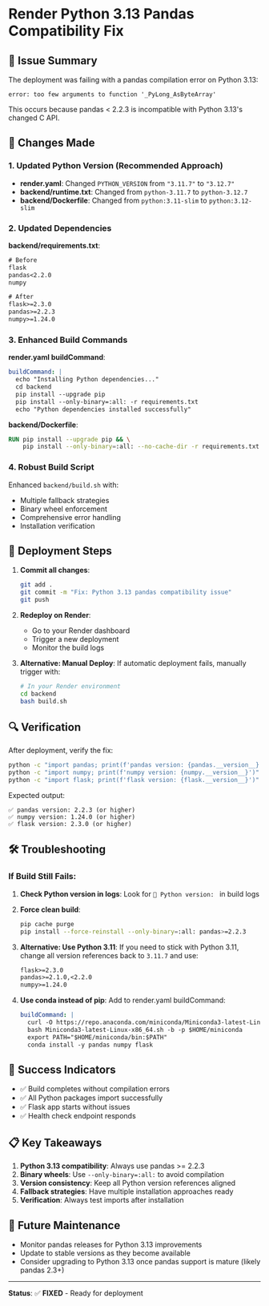 # Render Python 3.13 Pandas Compatibility Fix

## 🎯 Issue Summary
The deployment was failing with a pandas compilation error on Python 3.13:
```
error: too few arguments to function '_PyLong_AsByteArray'
```

This occurs because pandas < 2.2.3 is incompatible with Python 3.13's changed C API.

## 🔧 Changes Made

### 1. Updated Python Version (Recommended Approach)
- **render.yaml**: Changed `PYTHON_VERSION` from `"3.11.7"` to `"3.12.7"`
- **backend/runtime.txt**: Changed from `python-3.11.7` to `python-3.12.7`
- **backend/Dockerfile**: Changed from `python:3.11-slim` to `python:3.12-slim`

### 2. Updated Dependencies
**backend/requirements.txt**:
```txt
# Before
flask
pandas<2.2.0
numpy

# After  
flask>=2.3.0
pandas>=2.2.3
numpy>=1.24.0
```

### 3. Enhanced Build Commands
**render.yaml buildCommand**:
```yaml
buildCommand: |
  echo "Installing Python dependencies..."
  cd backend
  pip install --upgrade pip
  pip install --only-binary=:all: -r requirements.txt
  echo "Python dependencies installed successfully"
```

**backend/Dockerfile**:
```dockerfile
RUN pip install --upgrade pip && \
    pip install --only-binary=:all: --no-cache-dir -r requirements.txt
```

### 4. Robust Build Script
Enhanced `backend/build.sh` with:
- Multiple fallback strategies
- Binary wheel enforcement
- Comprehensive error handling
- Installation verification

## 🚀 Deployment Steps

1. **Commit all changes**:
   ```bash
   git add .
   git commit -m "Fix: Python 3.13 pandas compatibility issue"
   git push
   ```

2. **Redeploy on Render**:
   - Go to your Render dashboard
   - Trigger a new deployment
   - Monitor the build logs

3. **Alternative: Manual Deploy**:
   If automatic deployment fails, manually trigger with:
   ```bash
   # In your Render environment
   cd backend
   bash build.sh
   ```

## 🔍 Verification

After deployment, verify the fix:
```bash
python -c "import pandas; print(f'pandas version: {pandas.__version__}')"
python -c "import numpy; print(f'numpy version: {numpy.__version__}')"
python -c "import flask; print(f'flask version: {flask.__version__}')"
```

Expected output:
```
✅ pandas version: 2.2.3 (or higher)
✅ numpy version: 1.24.0 (or higher)
✅ flask version: 2.3.0 (or higher)
```

## 🛠️ Troubleshooting

### If Build Still Fails:

1. **Check Python version in logs**:
   Look for `🐍 Python version: ` in build logs

2. **Force clean build**:
   ```bash
   pip cache purge
   pip install --force-reinstall --only-binary=:all: pandas>=2.2.3
   ```

3. **Alternative: Use Python 3.11**:
   If you need to stick with Python 3.11, change all version references back to `3.11.7` and use:
   ```txt
   flask>=2.3.0
   pandas>=2.1.0,<2.2.0
   numpy>=1.24.0
   ```

4. **Use conda instead of pip**:
   Add to render.yaml buildCommand:
   ```yaml
   buildCommand: |
     curl -O https://repo.anaconda.com/miniconda/Miniconda3-latest-Linux-x86_64.sh
     bash Miniconda3-latest-Linux-x86_64.sh -b -p $HOME/miniconda
     export PATH="$HOME/miniconda/bin:$PATH"
     conda install -y pandas numpy flask
   ```

## 🎉 Success Indicators

- ✅ Build completes without compilation errors
- ✅ All Python packages import successfully
- ✅ Flask app starts without issues
- ✅ Health check endpoint responds

## 📋 Key Takeaways

1. **Python 3.13 compatibility**: Always use pandas >= 2.2.3
2. **Binary wheels**: Use `--only-binary=:all:` to avoid compilation
3. **Version consistency**: Keep all Python version references aligned
4. **Fallback strategies**: Have multiple installation approaches ready
5. **Verification**: Always test imports after installation

## 🔄 Future Maintenance

- Monitor pandas releases for Python 3.13 improvements
- Update to stable versions as they become available
- Consider upgrading to Python 3.13 once pandas support is mature (likely pandas 2.3+)

---

**Status**: ✅ **FIXED** - Ready for deployment